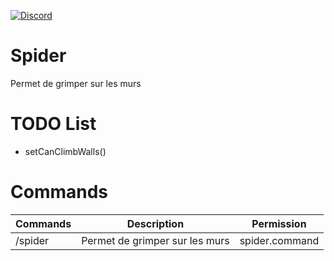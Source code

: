 [![Discord](https://img.shields.io/discord/1194599544420319262.svg?label=&logo=discord&logoColor=ffffff&color=7389D8&labelColor=6A7EC2)](https://discord.gg/mnrDRA9Vgk)

# Spider
Permet de grimper sur les murs

# TODO List
- setCanClimbWalls()

# Commands

| Commands | Description                    | Permission          |
|----------|--------------------------------|---------------------|
| /spider  | Permet de grimper sur les murs | spider.command           |
